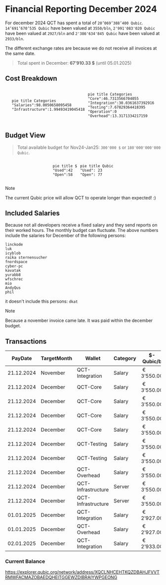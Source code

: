 # Financial Reporting December 2024
For december 2024 QCT has spent a total of `20’069’388’400 Qubic`.
` 14’691’670’535 Qubic` have been valued at `3550/bln`, `2'991'083'020 Qubic` have been valued at `2927/bln` and `2'386'634'845 Qubic` have been valued at `2933/bln`.

The different exchange rates are because we do not receive all invoices at the same date.

> Total spent in December: **67’910.33 $** (until 05.01.2025)

## Cost Breakdown

<div style="display: flex; justify-content: center; align-items: center; gap: 10px;flex-wrap:wrap;">
<div>

 ```mermaid
pie title Categories
"Salaries":98.0050658095458
"Infrastructure":1.99493419045418

```

</div>
 <div>

 ```mermaid
pie title Categories
"Core":46.7313566704055
"Integration":30.0361637392916
"Testing":7.67829364418395
"Operation":0
"Overhead":13.3171334217159

```

 </div>
</div>

## Budget View
> Total available budget for Nov24-Jan25: `300'000 $` or `180'000'000'000 Qubic`.

<div style="display: flex; justify-content: center; align-items: center; gap: 10px;flex-wrap:wrap;">
<div>



```mermaid
pie title $
"Used":42
"Open":58
```

</div>
 <div>

```mermaid
pie title Qubic
"Used": 23
"Open": 77
```

 </div>
</div>

>[!NOTE] 
>The current Qubic price will allow QCT to operate longer than expected! :)

## Included Salaries
Because not all developers receive a fixed salary and they send reports on their worked hours. The monthly budget can fluctuate. The above numbers include the salaries for December of the following persons:

```
linckode
luk
icyblob
raika sternensucher
fnordspace
cyber-pc
kavatak
yurabb8
wfschrec
mio
AndyQus
phil
```
it doesn't include this persons: `dkat`

> [!NOTE]
> Because a november invoice came late. It was paid within the december budget.

## Transactions


| PayDate    | TargetMonth | Wallet | Category | $-Qubic/b       | Amount $       | Amount Qubic         | TX Link                                                                                            |
| ---------- | ----------- |  -------------------- | ------------- | --------------- | -------------- | -------------------- | -------------------------------------------------------------------------------------------------- |
| 21.12.2024 | November | QCT-Integration    | Salary |  €     3’550.00 |  €    7’350.00   |  €  2’070’422’535.21    | https://explorer.qubic.org/network/tx/iejlwkllzlxxbhmzunuaoiesdcrdnfjcctphnmvngdqvikdpvjobxvxdbfon |
| 21.12.2024 | December | QCT-Core           | Salary |  €     3’550.00 |  €    3’000.00   |  €      845’070’422.54  | https://explorer.qubic.org/network/tx/kkqfdounzhddwfvvvaebkaqrbhgatyujrydvhkniqadqwudynfwjvjybaueb |
| 21.12.2024 | December | QCT-Core           | Salary |  €     3’550.00 |  €  11’505.14    |  €  3’240’885’633.80    | https://explorer.qubic.org/network/tx/kkqfdounzhddwfvvvaebkaqrbhgatyujrydvhkniqadqwudynfwjvjybaueb |
| 21.12.2024 | December | QCT-Core           | Salary |  €     3’550.00 |  €    9’795.52   |  €  2’759’301’408.45    | https://explorer.qubic.org/network/tx/kkqfdounzhddwfvvvaebkaqrbhgatyujrydvhkniqadqwudynfwjvjybaueb |
| 21.12.2024 | December | QCT-Core           | Salary |  €     3’550.00 |  €    4’000.00   |  €  1’126’760’563.38    | https://explorer.qubic.org/network/tx/kkqfdounzhddwfvvvaebkaqrbhgatyujrydvhkniqadqwudynfwjvjybaueb |
| 21.12.2024 | December | QCT-Testing        | Salary |  €     3’550.00 |  €    3’150.00   |  €      887’323’943.66  | https://explorer.qubic.org/network/tx/fzbobccfkroyodscybgoljsgnwedueqvdwtmrzfclhdysajdmzjvdmcbgjhb |
| 21.12.2024 | December | QCT-Testing        | Salary |  €     3’550.00 |  €    1’500.00   |  €      422’535’211.27  | https://explorer.qubic.org/network/tx/fzbobccfkroyodscybgoljsgnwedueqvdwtmrzfclhdysajdmzjvdmcbgjhb |
| 21.12.2024 | December | QCT-Overhead       | Salary |  €     3’550.00 |  €    7’500.00   |  €  2’112’676’056.34    | https://explorer.qubic.org/network/tx/jbqfkvwdnakxletyzflkbtfsqlchaopmijzttiddggmaolvamstiwlfcxlxg |
| 21.12.2024 | December | QCT-Infrastructure | Server |  €     3’550.00 |  €        273.17 |  €        76’948’281.69 | https://explorer.qubic.org/network/tx/lltmnfzyqovbcdfpiymtguapmvmadqzrfcrkdnjvbchfttqmlouoopzdjmmo |
| 21.12.2024 | December | QCT-Infrastructure | Server |  €     3’550.00 |  €    1’081.60   |  €      304’676’056.34  | https://explorer.qubic.org/network/tx/lltmnfzyqovbcdfpiymtguapmvmadqzrfcrkdnjvbchfttqmlouoopzdjmmo |
| 01.01.2025 | December | QCT-Integration    | Salary |  €     2’927.00 |  €    8’190.00   |  €  2’798’086’778.27    | https://explorer.qubic.org/network/tx/qffdguajydriqbqkvdlufncyoatbtgekhmdfveforblmywdclzzuwasbshbm |
| 01.01.2025 | December | QCT-Overhead       | Salary |  €     2’927.00 |  €        564.90 |  €      192’996’241.89  | https://explorer.qubic.org/network/tx/lwmlsurpvlgxhhpeztxbbwvqawrawlccewgliwnzchlidffqueykcdpeglfn |
| 02.01.2025 | December | QCT-Integration    | Salary |  €     2’933.00 |  €    7’000.00   |  €  2’386’634’844.87    | https://explorer.qubic.org/network/tx/rbzlkommrmlgpedkffjzysvntmzfolcgdecfianaoftxnojglljmqtvamuib |

### Current Balance
https://explorer.qubic.org/network/address/XQCLNHCEHTKQZDBAHJFVVTRMWFACMAZOBAEDQHEITGGEWZDIBRAIYWPGEONG